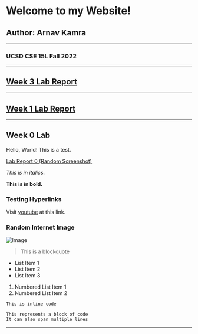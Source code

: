 # Welcome to my Website!
## Author: Arnav Kamra
---
### UCSD CSE 15L Fall 2022
---
## **[Week 3 Lab Report](https://arnavkamra14.github.io/cse15l-lab-reports/Week%203/lab-report-2-week-3.html)**
---
## **[Week 1 Lab Report](https://arnavkamra14.github.io/cse15l-lab-reports/Week%201/lab-report-1-week-1.html)**
---

## **Week 0 Lab**


Hello, World! This is a test.

[Lab Report 0 (Random Screenshot)](https://arnavkamra14.github.io/cse15l-lab-reports/Week%200/lab-report-1-week-0.html)

*This is in italics.*

**This is in bold.**

### Testing Hyperlinks
Visit [youtube](https://www.youtube.com/) at this link.

### Random Internet Image
![Image](https://images.newscientist.com/wp-content/uploads/2019/06/18142824/einstein.jpg)

> This is a blockquote

* List Item 1
* List Item 2
* List Item 3

1. Numbered List Item 1
2. Numbered List Item 2

`This is inline code`

```
This represents a block of code
It can also span multiple lines
```
---

